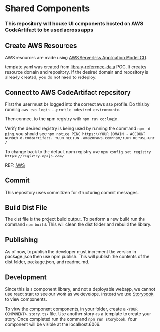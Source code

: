 # Shared Components
### This repository will house UI components hosted on AWS CodeArtifact to be used across apps

## Create AWS Resources
AWS resources are made using [AWS Serverless Application Model CLI](https://aws.amazon.com/serverless/sam/).

template.yaml was created from [library-reference-data](https://github.com/Smart-Warehousing/library-reference-data/tree/swat-281-testing#library-reference-data) POC.  It creates resource domain and repository.  If the desired domain and repository is already created, you do not need to redeploy. 


## Connect to AWS CodeArtifact repository
First the user must be logged into the correct aws sso profile.  Do this by running `aws sso login --profile <desired environment>`.

Then connect to the npm registry with `npm run co:login`. 

Verify the desired registry is being used by running the command `npm -d ping`. 
you should see `npm notice PING https://YOUR DOMAIN - ACCOUNT NUMBER.d.codeartifact. YOUR REGION .amazonaws.com/npm/YOUR REPOSITORY /`

To change back to the default npm registry use `npm config set registry https://registry.npmjs.com/`

REF: [AWS](https://docs.aws.amazon.com/codeartifact/latest/ug/npm-auth.html)

## Commit 
This repository uses commitizen for structuring commit messages.

## Build Dist File
The dist file is the project build output.  To perform a new build run the command `npm build`.
This will clean the dist folder and rebuild the library. 

## Publishing
As of now, to publish the developer must increment the version in package.json then use npm publish.  This will publish the contents of the dist folder, package.json, and readme.md. 

## Development
Since this is a component library, and not a deployable webapp, we cannot use react start to see our work as we develope.  Instead we use [Storybook ](https://storybook.js.org/) to view components.  

To view the component components, in your folder, create a `<YOUR COMPONENT>.story.tsx` file.  Use another story as a template to create your story.  Once completed run the command `npm run storybook`.  Your component will be visible at the localhost:6006. 


